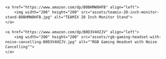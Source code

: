 

    <a href="https://www.amazon.com/dp/B0BHMW8HFB" align="left">
        <img width="200" height="200" src="assets/teamix-20-inch-monitor-stand-B0BHMW8HFB.jpg" alt="TEAMIX 20 Inch Monitor Stand">
    </a>

    <a href="https://www.amazon.com/dp/B0D3V4HZJV" align="left">
        <img width="200" height="200" src="assets/rgb-gaming-headset-with-noise-cancelling-B0D3V4HZJV.jpg" alt=""RGB Gaming Headset with Noise Cancelling"">
    </a>

